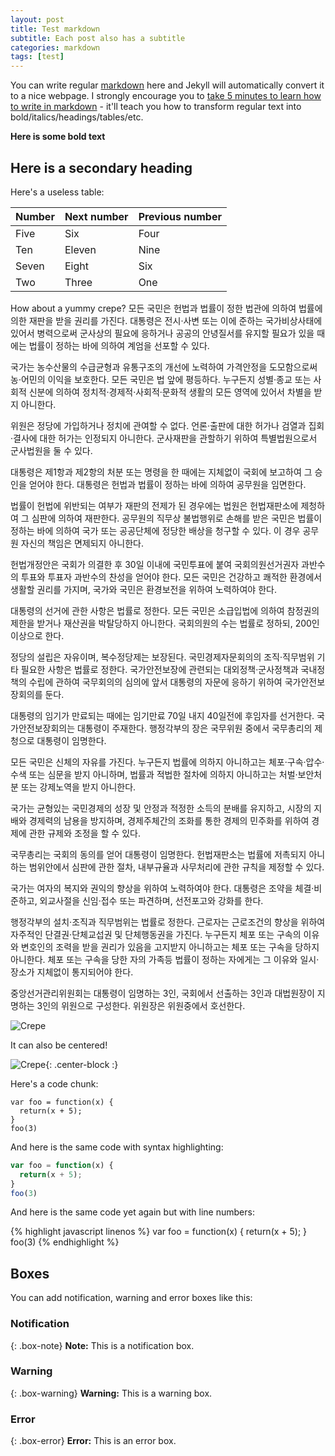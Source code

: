 ```yaml
---
layout: post
title: Test markdown
subtitle: Each post also has a subtitle
categories: markdown
tags: [test]
---
```


You can write regular [markdown](http://markdowntutorial.com/) here and Jekyll will automatically convert it to a nice webpage.  I strongly encourage you to [take 5 minutes to learn how to write in markdown](http://markdowntutorial.com/) - it'll teach you how to transform regular text into bold/italics/headings/tables/etc.

**Here is some bold text**

## Here is a secondary heading

Here's a useless table:

| Number | Next number | Previous number |
| :------ |:--- | :--- |
| Five | Six | Four |
| Ten | Eleven | Nine |
| Seven | Eight | Six |
| Two | Three | One |


How about a yummy crepe?
모든 국민은 헌법과 법률이 정한 법관에 의하여 법률에 의한 재판을 받을 권리를 가진다. 대통령은 전시·사변 또는 이에 준하는 국가비상사태에 있어서 병력으로써 군사상의 필요에 응하거나 공공의 안녕질서를 유지할 필요가 있을 때에는 법률이 정하는 바에 의하여 계엄을 선포할 수 있다.

국가는 농수산물의 수급균형과 유통구조의 개선에 노력하여 가격안정을 도모함으로써 농·어민의 이익을 보호한다. 모든 국민은 법 앞에 평등하다. 누구든지 성별·종교 또는 사회적 신분에 의하여 정치적·경제적·사회적·문화적 생활의 모든 영역에 있어서 차별을 받지 아니한다.

위원은 정당에 가입하거나 정치에 관여할 수 없다. 언론·출판에 대한 허가나 검열과 집회·결사에 대한 허가는 인정되지 아니한다. 군사재판을 관할하기 위하여 특별법원으로서 군사법원을 둘 수 있다.

대통령은 제1항과 제2항의 처분 또는 명령을 한 때에는 지체없이 국회에 보고하여 그 승인을 얻어야 한다. 대통령은 헌법과 법률이 정하는 바에 의하여 공무원을 임면한다.

법률이 헌법에 위반되는 여부가 재판의 전제가 된 경우에는 법원은 헌법재판소에 제청하여 그 심판에 의하여 재판한다. 공무원의 직무상 불법행위로 손해를 받은 국민은 법률이 정하는 바에 의하여 국가 또는 공공단체에 정당한 배상을 청구할 수 있다. 이 경우 공무원 자신의 책임은 면제되지 아니한다.

헌법개정안은 국회가 의결한 후 30일 이내에 국민투표에 붙여 국회의원선거권자 과반수의 투표와 투표자 과반수의 찬성을 얻어야 한다. 모든 국민은 건강하고 쾌적한 환경에서 생활할 권리를 가지며, 국가와 국민은 환경보전을 위하여 노력하여야 한다.

대통령의 선거에 관한 사항은 법률로 정한다. 모든 국민은 소급입법에 의하여 참정권의 제한을 받거나 재산권을 박탈당하지 아니한다. 국회의원의 수는 법률로 정하되, 200인 이상으로 한다.

정당의 설립은 자유이며, 복수정당제는 보장된다. 국민경제자문회의의 조직·직무범위 기타 필요한 사항은 법률로 정한다. 국가안전보장에 관련되는 대외정책·군사정책과 국내정책의 수립에 관하여 국무회의의 심의에 앞서 대통령의 자문에 응하기 위하여 국가안전보장회의를 둔다.

대통령의 임기가 만료되는 때에는 임기만료 70일 내지 40일전에 후임자를 선거한다. 국가안전보장회의는 대통령이 주재한다. 행정각부의 장은 국무위원 중에서 국무총리의 제청으로 대통령이 임명한다.

모든 국민은 신체의 자유를 가진다. 누구든지 법률에 의하지 아니하고는 체포·구속·압수·수색 또는 심문을 받지 아니하며, 법률과 적법한 절차에 의하지 아니하고는 처벌·보안처분 또는 강제노역을 받지 아니한다.

국가는 균형있는 국민경제의 성장 및 안정과 적정한 소득의 분배를 유지하고, 시장의 지배와 경제력의 남용을 방지하며, 경제주체간의 조화를 통한 경제의 민주화를 위하여 경제에 관한 규제와 조정을 할 수 있다.

국무총리는 국회의 동의를 얻어 대통령이 임명한다. 헌법재판소는 법률에 저촉되지 아니하는 범위안에서 심판에 관한 절차, 내부규율과 사무처리에 관한 규칙을 제정할 수 있다.

국가는 여자의 복지와 권익의 향상을 위하여 노력하여야 한다. 대통령은 조약을 체결·비준하고, 외교사절을 신임·접수 또는 파견하며, 선전포고와 강화를 한다.

행정각부의 설치·조직과 직무범위는 법률로 정한다. 근로자는 근로조건의 향상을 위하여 자주적인 단결권·단체교섭권 및 단체행동권을 가진다. 누구든지 체포 또는 구속의 이유와 변호인의 조력을 받을 권리가 있음을 고지받지 아니하고는 체포 또는 구속을 당하지 아니한다. 체포 또는 구속을 당한 자의 가족등 법률이 정하는 자에게는 그 이유와 일시·장소가 지체없이 통지되어야 한다.

중앙선거관리위원회는 대통령이 임명하는 3인, 국회에서 선출하는 3인과 대법원장이 지명하는 3인의 위원으로 구성한다. 위원장은 위원중에서 호선한다.


![Crepe](https://s3-media3.fl.yelpcdn.com/bphoto/cQ1Yoa75m2yUFFbY2xwuqw/348s.jpg)

It can also be centered!

![Crepe](https://s3-media3.fl.yelpcdn.com/bphoto/cQ1Yoa75m2yUFFbY2xwuqw/348s.jpg){: .center-block :}

Here's a code chunk:

~~~
var foo = function(x) {
  return(x + 5);
}
foo(3)
~~~

And here is the same code with syntax highlighting:

```javascript
var foo = function(x) {
  return(x + 5);
}
foo(3)
```

And here is the same code yet again but with line numbers:

{% highlight javascript linenos %}
var foo = function(x) {
  return(x + 5);
}
foo(3)
{% endhighlight %}

## Boxes
You can add notification, warning and error boxes like this:

### Notification

{: .box-note}
**Note:** This is a notification box.

### Warning

{: .box-warning}
**Warning:** This is a warning box.

### Error

{: .box-error}
**Error:** This is an error box.

